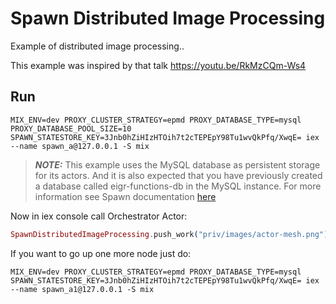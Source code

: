 # Spawn Distributed Image Processing

Example of distributed image processing..

This example was inspired by that talk https://youtu.be/RkMzCQm-Ws4

## Run

```shell
MIX_ENV=dev PROXY_CLUSTER_STRATEGY=epmd PROXY_DATABASE_TYPE=mysql  PROXY_DATABASE_POOL_SIZE=10 SPAWN_STATESTORE_KEY=3Jnb0hZiHIzHTOih7t2cTEPEpY98Tu1wvQkPfq/XwqE= iex --name spawn_a@127.0.0.1 -S mix
```

> **_NOTE:_** This example uses the MySQL database as persistent storage for its actors. And it is also expected that you have previously created a database called eigr-functions-db in the MySQL instance. For more information see Spawn documentation [here](https://github.com/eigr/spawn)

Now in iex console call Orchestrator Actor:

```elixir
SpawnDistributedImageProcessing.push_work("priv/images/actor-mesh.png")
```

If you want to go up one more node just do:

```shell
MIX_ENV=dev PROXY_CLUSTER_STRATEGY=epmd PROXY_DATABASE_TYPE=mysql SPAWN_STATESTORE_KEY=3Jnb0hZiHIzHTOih7t2cTEPEpY98Tu1wvQkPfq/XwqE= iex --name spawn_a1@127.0.0.1 -S mix
```